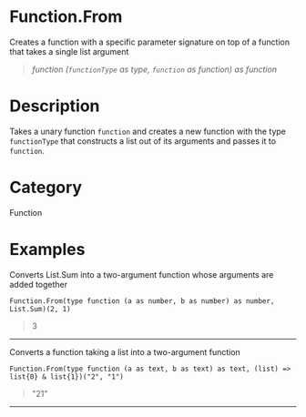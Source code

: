 # Function.From
Creates a function with a specific parameter signature on top of a function that takes a single list argument
> _function (<code>functionType</code> as type, <code>function</code> as function) as function_

# Description 
Takes a unary function <code>function</code> and creates a new function with the type <code>functionType</code> that constructs a list out of its arguments and passes it to <code>function</code>.
# Category 
Function
# Examples 
Converts List.Sum into a two-argument function whose arguments are added together
```
Function.From(type function (a as number, b as number) as number, List.Sum)(2, 1)
```
> 3
***
Converts a function taking a list into a two-argument function
```
Function.From(type function (a as text, b as text) as text, (list) => list{0} & list{1})("2", "1")
```
> "21"
***
